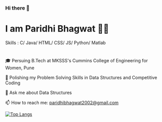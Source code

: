 ### Hi there 👋

# I am Paridhi Bhagwat :woman_technologist:

Skills : C/ Java/ HTML/ CSS/ JS/ Python/ Matlab

#
🎓 Persuing B.Tech at MKSSS's Cummins College of Engineering for Women, Pune

🌱 Polishing my Problem Solving Skills in Data Structures and Competitive Coding

💬 Ask me about Data Structures

📫 How to reach me: paridhibhagwat2002@gmail.com

[![Top Langs](https://github-readme-stats.vercel.app/api/top-langs/?username=P-Paridhi)](https://github.com/P-Paridhi/github-readme-stats)


